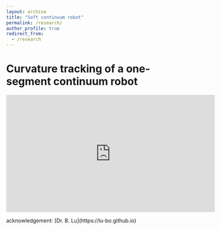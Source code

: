 ```yaml
---
layout: archive
title: "Soft continuum robot"
permalink: /research/
author_profile: true
redirect_from:
  - /research
---
```


# Curvature tracking of a one-segment continuum robot

<!-- <p class="full-width">
<iframe width="480" height="270" src="https://www.youtube-nocookie.com/embed/_yy3LjOx5cc?start=1" frameborder="0" allow="accelerometer; autoplay; encrypted-media; gyroscope; picture-in-picture" allowfullscreen></iframe>
</p> -->

  <p class="full-width"><iframe width="560" height="315" src="https://www.youtube.com/embed/llZsSwqj-_Y" frameborder="0" allow="accelerometer; autoplay; encrypted-media; gyroscope; picture-in-picture" allowfullscreen></iframe></p>
  acknowledgement: [Dr. B. Lu](https://lu-bo.github.io)
